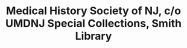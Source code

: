 ---
layout: repo
title: "Medical History Society of NJ, c/o UMDNJ Special Collections, Smith Library"
id: 12797
permalink: repos/12797/
---